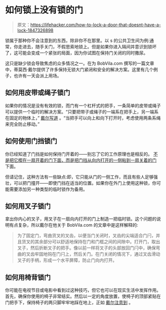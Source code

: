 # 如何锁上没有锁的门

> 原文：<https://lifehacker.com/how-to-lock-a-door-that-doesnt-have-a-lock-1847326898>

锁属于那种你不会注意到的东西，除非你不在那里。以 s 的公共卫生间为例:通常，你走进去，随手关门，不假思索地锁上。但是如果你进入隔间并意识到锁坏了，这可能会变成一个紧张的局面，因为你试图在保持门关闭的同时撒尿。



这只是缺少锁会导致焦虑的众多情况之一。在为 BobVila.com 撰写的一篇文章中，蒂莫西·戴尔提供了许多保持无锁大门紧闭和安全的解决方案。这里有几个例子，也许有一天会派上用场。

## 如何用皮带或绳子锁门

如果你的情况是没有有效的锁，而门有一个杠杆式的把手，一条简单的皮带或绳子可以提供一个临时的解决方案。“只要把带子或绳子的一端系在把手上，另一端系在固定的物体上，” [戴尔写道](https://www.bobvila.com/slideshow/10-brilliant-ways-to-lock-a-door-without-a-lock-580192) 。“当把手可以向上和向下打开时，考虑使用两条系绳来完全防止移动。”

## 如何使用门挡锁门

你已经知道了门挡是如何保持门开着的——别忘了它的工作原理也是相反的。 [不是把它楔在一扇开着的门下面，而是把门挡从向内打开的一侧粘到一扇关着的门](https://www.bobvila.com/slideshow/10-brilliant-ways-to-lock-a-door-without-a-lock-580192) 下面。

但请记住，这种方法有一些缺点:即，它只能从门的一侧工作，而且有些人足够强壮，可以把门撞开——即使门挡在适当的位置。如果你在外门上使用这种锁，你可能需要添加另一种类型的临时锁作为备用。

## 如何用叉子锁门

拿出你内心的叉子，用叉子在一扇向内打开的门上制造一把临时锁。这个问题的说明有点复杂，所以戴尔在他关于 BobVila.com 的文章中是这样解释的:

> 为了固定门，弯曲货叉的叉齿，以便当门关闭时，叉齿的尖端适合门闩，并且货叉的其余部分可以舒适地保持在门和门框之间的间隙中。打开门，取出叉子，然后折断叉子的把手。像以前一样将叉子的头部放回门闩中，确保弯曲的叉齿牢固地钩在门闩上，然后关门。在门关闭的情况下，通过叉齿滑动叉子的手柄，形成一个水平屏障，防止门向内打开。

## 如何用椅背锁门

你可能在电视节目或电影中看到过这种技巧，但它也可以在现实生活中发挥作用。首先，确保你使用的椅子非常结实。然后以一定的角度放置，使椅子的顶部紧贴在门把手下，保持椅子的两只脚牢牢地踩在地上，正如 [戴尔注意到](https://www.bobvila.com/slideshow/10-brilliant-ways-to-lock-a-door-without-a-lock-580192) 。
